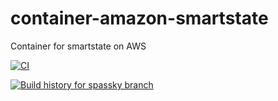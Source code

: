 # container-amazon-smartstate
Container for smartstate on AWS

[![CI](https://github.com/ManageIQ/container-amazon-smartstate/actions/workflows/ci.yaml/badge.svg?branch=spassky)](https://github.com/ManageIQ/container-amazon-smartstate/actions/workflows/ci.yaml)

[![Build history for spassky branch](https://buildstats.info/github/chart/ManageIQ/container-amazon-smartstate?branch=spassky&buildCount=50&includeBuildsFromPullRequest=false&showstats=false)](https://github.com/ManageIQ/container-amazon-smartstate/actions?query=branch%3Amaster)
